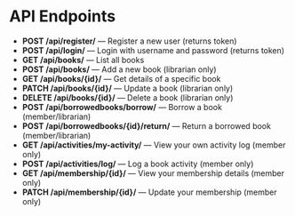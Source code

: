 # API Endpoints

- **POST /api/register/** — Register a new user (returns token)
- **POST /api/login/** — Login with username and password (returns token)
- **GET /api/books/** — List all books
- **POST /api/books/** — Add a new book (librarian only)
- **GET /api/books/{id}/** — Get details of a specific book
- **PATCH /api/books/{id}/** — Update a book (librarian only)
- **DELETE /api/books/{id}/** — Delete a book (librarian only)
- **POST /api/borrowedbooks/borrow/** — Borrow a book (member/librarian)
- **POST /api/borrowedbooks/{id}/return/** — Return a borrowed book (member/librarian)
- **GET /api/activities/my-activity/** — View your own activity log (member only)
- **POST /api/activities/log/** — Log a book activity (member only)
- **GET /api/membership/{id}/** — View your membership details (member only)
- **PATCH /api/membership/{id}/** — Update your membership (member only)
